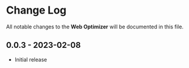 # Change Log

All notable changes to the **Web Optimizer** will be documented in this file.

## 0.0.3 - 2023-02-08

* Initial release
